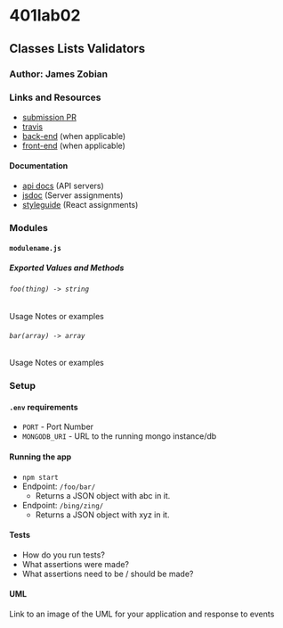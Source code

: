 # 401lab02
## Classes Lists Validators

### Author: James Zobian

### Links and Resources
* [submission PR](https://github.com/jameszobian-401-advanced-javascript/401lab02/pulls)
* [travis](https://travis-ci.com/jameszobian-401-advanced-javascript/401lab02)
* [back-end](http://xyz.com) (when applicable)
* [front-end](https://travis-ci.com/jameszobian-401-advanced-javascript/401lab02/) (when applicable)

#### Documentation
* [api docs](http://xyz.com) (API servers)
* [jsdoc](http://xyz.com) (Server assignments)
* [styleguide](http://xyz.com) (React assignments)

### Modules
#### `modulename.js`
##### Exported Values and Methods

###### `foo(thing) -> string`
Usage Notes or examples

###### `bar(array) -> array`
Usage Notes or examples

### Setup
#### `.env` requirements
* `PORT` - Port Number
* `MONGODB_URI` - URL to the running mongo instance/db

#### Running the app
* `npm start`
* Endpoint: `/foo/bar/`
  * Returns a JSON object with abc in it.
* Endpoint: `/bing/zing/`
  * Returns a JSON object with xyz in it.
  
#### Tests
* How do you run tests?
* What assertions were made?
* What assertions need to be / should be made?

#### UML
Link to an image of the UML for your application and response to events